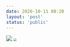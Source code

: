```yaml
---
date: 2020-10-11 08:20
layout: 'post'
status: 'public'
---
```

![](https://cdn.pixabay.com/photo/2020/10/14/01/18/01-18-55-641_1280.jpg)
<img src="https://www.google.com/doodles/kamma-rahbeks-241st-birthday" style="zoom:50%" />
